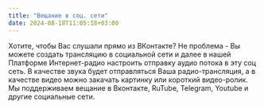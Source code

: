 ```yaml
---
title: "Вещание в соц. сети"
date: 2024-08-18T11:05:18+03:00
---
```


Хотите, чтобы Вас слушали прямо из ВКонтакте? Не проблема - Вы можете создать трансляцию в социальной сети и далее в нашей Платформе Интернет-радио настроить отправку аудио потока в эту соц сеть. В качестве звука будет отправляться Ваша радио-трансляция, а в качестве видео можно закачать картинку или короткий видео-ролик. Мы поддерживаем вещание в Вконтакте, RuTube, Telegram, Youtube и другие социальные сети.

